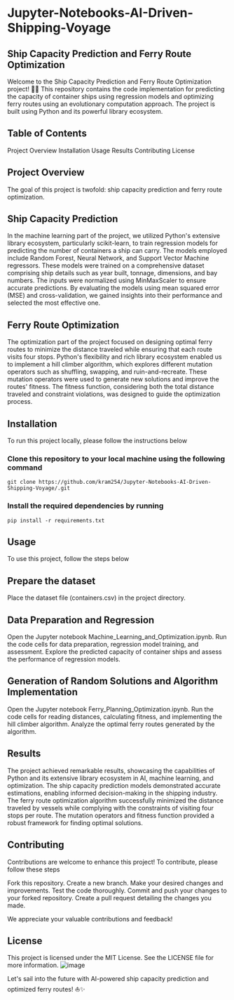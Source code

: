 # Jupyter-Notebooks-AI-Driven-Shipping-Voyage
## Ship Capacity Prediction and Ferry Route Optimization

Welcome to the Ship Capacity Prediction and Ferry Route Optimization project! 🚢⚓ This repository contains the code implementation for 
predicting the capacity of container ships using regression models and optimizing ferry routes using an evolutionary computation 
approach. The project is built using Python and its powerful library ecosystem.

## Table of Contents
Project Overview
Installation
Usage
Results
Contributing
License

## Project Overview
The goal of this project is twofold: ship capacity prediction and ferry route optimization.

## Ship Capacity Prediction
In the machine learning part of the project, we utilized Python's extensive library ecosystem, particularly scikit-learn, to train 
regression models for predicting the number of containers a ship can carry. The models employed include Random Forest, Neural Network, 
and Support Vector Machine regressors. These models were trained on a comprehensive dataset comprising ship details such as year built, 
tonnage, dimensions, and bay numbers. The inputs were normalized using MinMaxScaler to ensure accurate predictions. By evaluating the 
models using mean squared error (MSE) and cross-validation, we gained insights into their performance and selected the most effective 
one.

## Ferry Route Optimization
The optimization part of the project focused on designing optimal ferry routes to minimize the distance traveled while ensuring that 
each route visits four stops. Python's flexibility and rich library ecosystem enabled us to implement a hill climber algorithm, which 
explores different mutation operators such as shuffling, swapping, and ruin-and-recreate. These mutation operators were used to generate
new solutions and improve the routes' fitness. The fitness function, considering both the total distance traveled and constraint 
violations, was designed to guide the optimization process.

## Installation
To run this project locally, please follow the instructions below

### Clone this repository to your local machine using the following command
```
git clone https://github.com/kram254/Jupyter-Notebooks-AI-Driven-Shipping-Voyage/.git
```

### Install the required dependencies by running
```
pip install -r requirements.txt
```
## Usage
To use this project, follow the steps below

## Prepare the dataset

Place the dataset file (containers.csv) in the project directory.

## Data Preparation and Regression

Open the Jupyter notebook Machine_Learning_and_Optimization.ipynb.
Run the code cells for data preparation, regression model training, and assessment.
Explore the predicted capacity of container ships and assess the performance of regression models.

## Generation of Random Solutions and Algorithm Implementation
Open the Jupyter notebook Ferry_Planning_Optimization.ipynb.
Run the code cells for reading distances, calculating fitness, and implementing the hill climber algorithm.
Analyze the optimal ferry routes generated by the algorithm.

## Results
The project achieved remarkable results, showcasing the capabilities of Python and its extensive library ecosystem in AI, machine 
learning, and optimization. The ship capacity prediction models demonstrated accurate estimations, enabling informed decision-making in 
the shipping industry. The ferry route optimization algorithm successfully minimized the distance traveled by vessels while complying 
with the constraints of visiting four stops per route. The mutation operators and fitness function provided a robust framework for 
finding optimal solutions.

## Contributing
Contributions are welcome to enhance this project! To contribute, please follow these steps

Fork this repository.
Create a new branch.
Make your desired changes and improvements.
Test the code thoroughly.
Commit and push your
changes to your forked repository.
Create a pull request detailing the changes you made.

We appreciate your valuable contributions and feedback!

## License
This project is licensed under the MIT License. See the LICENSE file for more information.
![image](https://github.com/kram254/Jupyter-Notebooks-AI-Driven-Shipping-Voyage/assets/33391934/5e1e1dd9-739d-4777-bb9c-4e41008dcb10)


Let's sail into the future with AI-powered ship capacity prediction and optimized ferry routes! ⛵️✨
